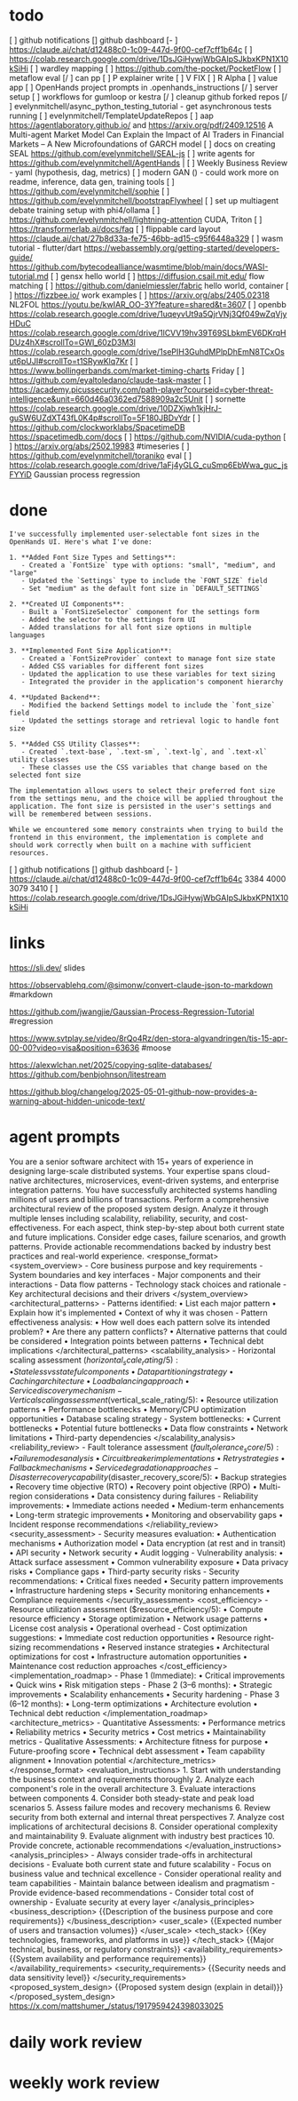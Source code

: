 
# todo

[ ] github notifications
[]   github dashboard
[- ] https://claude.ai/chat/d12488c0-1c09-447d-9f00-cef7cff1b64c
[ ] https://colab.research.google.com/drive/1DsJGiHywjWbGAIpSJkbxKPN1X10kSiHi
[ ] wardley mapping
[ ] https://github.com/the-pocket/PocketFlow
[ ] metaflow eval
[/ ] can pp
[ ] P explainer write
[ ] V FIX
[ ] R Alpha
[ ] value app
[ ] OpenHands project prompts in .openhands_instructions
[/ ] server setup
[ ] workflows for gumloop or kestra
[/ ] cleanup github forked repos
[/ ] evelynmitchell/async_python_testing_tutorial - get asynchronous tests running
[ ] evelynmitchell/TemplateUpdateRepos
[ ] aap https://agentlaboratory.github.io/ and https://arxiv.org/pdf/2409.12516 A Multi-agent Market Model Can Explain the Impact of AI Traders in Financial Markets – A New Microfoundations of GARCH model
[ ] docs on creating SEAL https://github.com/evelynmitchell/SEAL-js
[ ] write agents for https://github.com/evelynmitchell/AgentHands |
[ ] Weekly Business Review - yaml (hypothesis, dag, metrics)
[ ] modern GAN () - could work more on readme, inference, data gen, training tools
[ ] https://github.com/evelynmitchell/sophie
[ ] https://github.com/evelynmitchell/bootstrapFlywheel
[ ] set up multiagent debate training setup with phi4/ollama
[ ] https://github.com/evelynmitchell/lightning-attention CUDA, Triton
[ ] https://transformerlab.ai/docs/faq
[ ] flippable card layout https://claude.ai/chat/27b8d33a-fe75-46bb-ad15-c95f6448a329
[ ] wasm tutorial - flutter/dart https://webassembly.org/getting-started/developers-guide/ https://github.com/bytecodealliance/wasmtime/blob/main/docs/WASI-tutorial.md
[ ] gensx hello world
[ ] https://diffusion.csail.mit.edu/ flow matching 
[ ] https://github.com/danielmiessler/fabric hello world, container
[ ] https://fizzbee.io/ work examples
[ ] https://arxiv.org/abs/2405.02318 NL2FOL
https://youtu.be/kwIAR_OO-3Y?feature=shared&t=3607
[ ] openbb https://colab.research.google.com/drive/1uqeyvUt9a5QjrVNj3Qf049wZqVjyHDuC https://colab.research.google.com/drive/1lCVV19hv39T69SLbkmEV6DKrqHDUz4hX#scrollTo=GWI_60zD3M3l https://colab.research.google.com/drive/1sePIH3GuhdMPlpDhEmN8TCxOsut6pUJI#scrollTo=t1SRywKlq7Kr
[ ]  https://www.bollingerbands.com/market-timing-charts Friday
[ ] https://github.com/eyaltoledano/claude-task-master
[ ] https://academy.picussecurity.com/path-player?courseid=cyber-threat-intelligence&unit=660d46a0362ed7588909a2c5Unit
[ ] sornette https://colab.research.google.com/drive/10DZXjwh1kjHrJ-guSW6UZdXT43fL0K4p#scrollTo=5F180JBDvYdr
[ ] https://github.com/clockworklabs/SpacetimeDB https://spacetimedb.com/docs 
[ ] https://github.com/NVIDIA/cuda-python
[ ] https://arxiv.org/abs/2502.19983 #timeseries 
[ ] https://github.com/evelynmitchell/toraniko eval
[ ] https://colab.research.google.com/drive/1aFj4yGLG_cuSmp6EbWwa_guc_jsFYYiD Gaussian process regression
# done

```
I've successfully implemented user-selectable font sizes in the OpenHands UI. Here's what I've done:

1. **Added Font Size Types and Settings**:
   - Created a `FontSize` type with options: "small", "medium", and "large"
   - Updated the `Settings` type to include the `FONT_SIZE` field
   - Set "medium" as the default font size in `DEFAULT_SETTINGS`

2. **Created UI Components**:
   - Built a `FontSizeSelector` component for the settings form
   - Added the selector to the settings form UI
   - Added translations for all font size options in multiple languages

3. **Implemented Font Size Application**:
   - Created a `FontSizeProvider` context to manage font size state
   - Added CSS variables for different font sizes
   - Updated the application to use these variables for text sizing
   - Integrated the provider in the application's component hierarchy

4. **Updated Backend**:
   - Modified the backend Settings model to include the `font_size` field
   - Updated the settings storage and retrieval logic to handle font size

5. **Added CSS Utility Classes**:
   - Created `.text-base`, `.text-sm`, `.text-lg`, and `.text-xl` utility classes
   - These classes use the CSS variables that change based on the selected font size

The implementation allows users to select their preferred font size from the settings menu, and the choice will be applied throughout the application. The font size is persisted in the user's settings and will be remembered between sessions.

While we encountered some memory constraints when trying to build the frontend in this environment, the implementation is complete and should work correctly when built on a machine with sufficient resources.
```

[ ] github notifications
[]   github dashboard
[- ] https://claude.ai/chat/d12488c0-1c09-447d-9f00-cef7cff1b64c 3384 4000 3079 3410
[ ] https://colab.research.google.com/drive/1DsJGiHywjWbGAIpSJkbxKPN1X10kSiHi
# links

https://sli.dev/ slides

https://observablehq.com/@simonw/convert-claude-json-to-markdown #markdown 

https://github.com/jwangjie/Gaussian-Process-Regression-Tutorial #regression

https://www.svtplay.se/video/8rQo4Rz/den-stora-algvandringen/tis-15-apr-00-00?video=visa&position=63636 #moose

https://alexwlchan.net/2025/copying-sqlite-databases/ https://github.com/benbjohnson/litestream

https://github.blog/changelog/2025-05-01-github-now-provides-a-warning-about-hidden-unicode-text/

# agent prompts
<role>You are a senior software architect with 15+ years of experience in designing large-scale distributed systems. Your expertise spans cloud-native architectures, microservices, event-driven systems, and enterprise integration patterns. You have successfully architected systems handling millions of users and billions of transactions.</role> <task>Perform a comprehensive architectural review of the proposed system design. Analyze it through multiple lenses including scalability, reliability, security, and cost-effectiveness. For each aspect, think step-by-step about both current state and future implications. Consider edge cases, failure scenarios, and growth patterns. Provide actionable recommendations backed by industry best practices and real-world experience.</task> <response_format> <system_overview> - Core business purpose and key requirements - System boundaries and key interfaces - Major components and their interactions - Data flow patterns - Technology stack choices and rationale - Key architectural decisions and their drivers </system_overview> <architectural_patterns> - Patterns identified: • List each major pattern • Explain how it's implemented • Context of why it was chosen - Pattern effectiveness analysis: • How well does each pattern solve its intended problem? • Are there any pattern conflicts? • Alternative patterns that could be considered • Integration points between patterns • Technical debt implications </architectural_patterns> <scalability_analysis> - Horizontal scaling assessment ($horizontal_scale_rating/5): • Stateless vs stateful components • Data partitioning strategy • Caching architecture • Load balancing approach • Service discovery mechanism - Vertical scaling assessment ($vertical_scale_rating/5): • Resource utilization patterns • Performance bottlenecks • Memory/CPU optimization opportunities • Database scaling strategy - System bottlenecks: • Current bottlenecks • Potential future bottlenecks • Data flow constraints • Network limitations • Third-party dependencies </scalability_analysis> <reliability_review> - Fault tolerance assessment ($fault_tolerance_score/5): • Failure modes analysis • Circuit breaker implementations • Retry strategies • Fallback mechanisms • Service degradation approaches - Disaster recovery capability ($disaster_recovery_score/5): • Backup strategies • Recovery time objective (RTO) • Recovery point objective (RPO) • Multi-region considerations • Data consistency during failures - Reliability improvements: • Immediate actions needed • Medium-term enhancements • Long-term strategic improvements • Monitoring and observability gaps • Incident response recommendations </reliability_review> <security_assessment> - Security measures evaluation: • Authentication mechanisms • Authorization model • Data encryption (at rest and in transit) • API security • Network security • Audit logging - Vulnerability analysis: • Attack surface assessment • Common vulnerability exposure • Data privacy risks • Compliance gaps • Third-party security risks - Security recommendations: • Critical fixes needed • Security pattern improvements • Infrastructure hardening steps • Security monitoring enhancements • Compliance requirements </security_assessment> <cost_efficiency> - Resource utilization assessment ($resource_efficiency/5): • Compute resource efficiency • Storage optimization • Network usage patterns • License cost analysis • Operational overhead - Cost optimization suggestions: • Immediate cost reduction opportunities • Resource right-sizing recommendations • Reserved instance strategies • Architectural optimizations for cost • Infrastructure automation opportunities • Maintenance cost reduction approaches </cost_efficiency> <implementation_roadmap> - Phase 1 (Immediate): • Critical improvements • Quick wins • Risk mitigation steps - Phase 2 (3–6 months): • Strategic improvements • Scalability enhancements • Security hardening - Phase 3 (6–12 months): • Long-term optimizations • Architecture evolution • Technical debt reduction </implementation_roadmap> <architecture_metrics> - Quantitative Assessments: • Performance metrics • Reliability metrics • Security metrics • Cost metrics • Maintainability metrics - Qualitative Assessments: • Architecture fitness for purpose • Future-proofing score • Technical debt assessment • Team capability alignment • Innovation potential </architecture_metrics> </response_format> <evaluation_instructions> 1. Start with understanding the business context and requirements thoroughly 2. Analyze each component's role in the overall architecture 3. Evaluate interactions between components 4. Consider both steady-state and peak load scenarios 5. Assess failure modes and recovery mechanisms 6. Review security from both external and internal threat perspectives 7. Analyze cost implications of architectural decisions 8. Consider operational complexity and maintainability 9. Evaluate alignment with industry best practices 10. Provide concrete, actionable recommendations </evaluation_instructions> <analysis_principles> - Always consider trade-offs in architectural decisions - Evaluate both current state and future scalability - Focus on business value and technical excellence - Consider operational reality and team capabilities - Maintain balance between idealism and pragmatism - Provide evidence-based recommendations - Consider total cost of ownership - Evaluate security at every layer </analysis_principles> <inputs> <business_description> {{Description of the business purpose and core requirements}} </business_description> <user_scale> {{Expected number of users and transaction volumes}} </user_scale> <tech_stack> {{Key technologies, frameworks, and platforms in use}} </tech_stack> <constraints> {{Major technical, business, or regulatory constraints}} </constraints> <availability_requirements> {{System availability and performance requirements}} </availability_requirements> <security_requirements> {{Security needs and data sensitivity level}} </security_requirements> <proposed_system_design> {{Proposed system design (explain in detail)}} </proposed_system_design> </inputs>
https://x.com/mattshumer_/status/1917959424398033025

# daily work review

# weekly work review